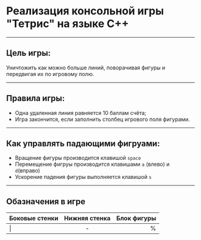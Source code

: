 # Реализация консольной игры "Тетрис" на языке C++
***
## Цель игры:
 
 Уничтожить как можно больше линий, поворачивая фигуры и передвигая их по игровому полю.
***
## __Правила игры:__
* Одна удаленная линия равняется 10 баллам счёта;
* Игра закончится, если заполнить столбец игрового поля фигурами.
***
## Как управлять падающими фигруами:
  * Вращение фигуры производится клавишой `space`
  * Перемещение фигруы производится клавишами `a` (влево) и `d`(вправо)
  * Ускорение падения фигуры выполняется клавишой `s`
***
## Обазначения в игре
Боковые стенки| Нижняя стенка | Блок фигуры
:-------------|:-------------:|------------:
| \| | - | % | 

